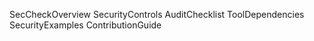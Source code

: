 SecCheckOverview
SecurityControls
AuditChecklist
ToolDependencies
SecurityExamples
ContributionGuide
